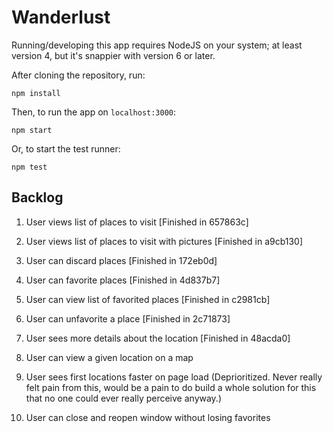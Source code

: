 # Wanderlust

Running/developing this app requires NodeJS on your system; at least version 4,
but it's snappier with version 6 or later.

After cloning the repository, run:

`npm install`

Then, to run the app on `localhost:3000`:

`npm start`

Or, to start the test runner:

`npm test`

## Backlog

1. User views list of places to visit [Finished in 657863c]

2. User views list of places to visit with pictures [Finished in a9cb130]

3. User can discard places [Finished in 172eb0d]

4. User can favorite places [Finished in 4d837b7]

5. User can view list of favorited places [Finished in c2981cb]

6. User can unfavorite a place [Finished in 2c71873]

7. User sees more details about the location [Finished in 48acda0]

8. User can view a given location on a map

9. User sees first locations faster on page load (Deprioritized. Never really felt pain from this, would be a pain to do build a whole solution for this that no one could ever really perceive anyway.)

10. User can close and reopen window without losing favorites
